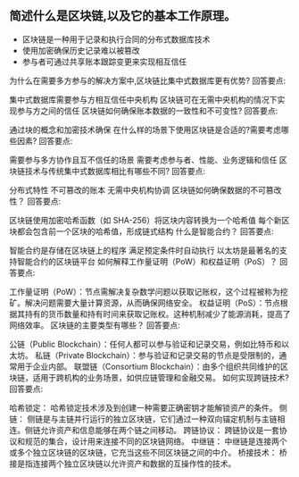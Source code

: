 ## 简述什么是区块链,以及它的基本工作原理。

- 区块链是一种用于记录和执行合同的分布式数据库技术
- 使用加密确保历史记录难以被篡改
- 参与者可通过共享账本跟踪变更来实现相互信任

为什么在需要多方参与的解决方案中,区块链比集中式数据库更有优势?
回答要点:

集中式数据库需要参与方相互信任中央机构
区块链可在无需中央机构的情况下实现参与方之间的信任
区块链如何确保账本数据的一致性和不可变性?
回答要点:

通过块的概念和加密技术确保
在什么样的场景下使用区块链是合适的?需要考虑哪些因素?
回答要点:

需要参与多方协作且互不信任的场景
需要考虑参与者、性能、业务逻辑和信任
区块链技术与传统集中式数据库相比有哪些不同?
回答要点:

分布式特性
不可篡改的账本
无需中央机构协调
区块链如何确保数据的不可篡改性？
回答要点:

区块链使用加密哈希函数（如 SHA-256）将区块内容转换为一个哈希值
每个新区块都会包含前一个区块的哈希值，形成链式结构
什么是智能合约？
回答要点:

智能合约是存储在区块链上的程序
满足预定条件时自动执行
以太坊是最著名的支持智能合约的区块链平台
如何解释工作量证明（PoW）和权益证明（PoS）？
回答要点:

工作量证明（PoW）：节点需解决复杂数学问题以获取记账权，这个过程被称为挖矿。解决问题需要大量计算资源，从而确保网络安全。
权益证明（PoS）：节点根据其持有的货币数量和持有时间来获取记账权。这种机制减少了能源消耗，提高了网络效率。
区块链的主要类型有哪些？
回答要点:

公链（Public Blockchain）：任何人都可以参与验证和记录交易，例如比特币和以太坊。
私链（Private Blockchain）：参与验证和记录交易的节点是受限制的，通常用于企业内部。
联盟链（Consortium Blockchain）：由多个组织共同维护的区块链，适用于跨机构的业务场景，如供应链管理和金融交易。
如何实现跨链技术?
回答要点:

哈希锁定： 哈希锁定技术涉及到创建一种需要正确密钥才能解锁资产的条件。
侧链： 侧链是与主链并行运行的独立区块链，它们通过一种双向锚定机制与主链相连。侧链允许资产和信息能够在两个链之间移动。
跨链协议： 跨链协议是一套协议和规范的集合，设计用来连接不同的区块链网络。
中继链： 中继链是连接两个或多个独立区块链的区块链，它充当这些不同区块链之间的中介。
桥接技术： 桥接是指连接两个独立区块链以允许资产和数据的互操作性的技术。